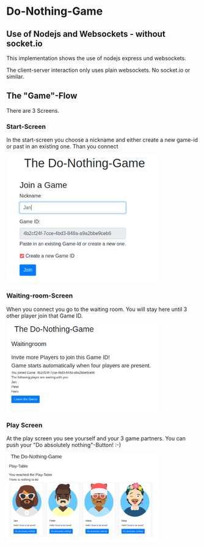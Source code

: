 # Do-Nothing-Game

## Use of Nodejs and Websockets - without socket.io

This implementation shows the use of nodejs express und websockets.

The client-server interaction only uses plain websockets. No socket.io or similar.

## The "Game"-Flow

There are 3 Screens.

### Start-Screen
In the start-screen you choose a nickname and either create a new game-id or past in an existing one.
Than you connect

<kbd><img src="https://github.com/JanMeckelholt/do-nothing-game/blob/master/git-pictures/start-screen.png" width="400px"></kbd>

### Waiting-room-Screen
When you connect you go to the waiting room. You will stay here until 3 other player join that Game ID.

<kbd><img src="https://github.com/JanMeckelholt/do-nothing-game/blob/master/git-pictures/wait-screen.png" width="400px"></kbd>

### Play Screen
At the play screen you see yourself and your 3 game partners.
You can push your "Do absolutely nothing"-Button! :-)

<kbd><img src="https://github.com/JanMeckelholt/do-nothing-game/blob/master/git-pictures/play-screen.png" width="400px"></kbd>

